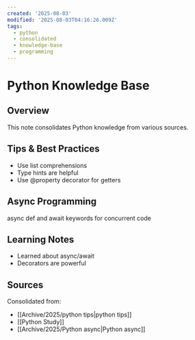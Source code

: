 ```yaml
---
created: '2025-08-03'
modified: '2025-08-03T04:16:26.009Z'
tags:
  - python
  - consolidated
  - knowledge-base
  - programming
---
```

# Python Knowledge Base

## Overview
This note consolidates Python knowledge from various sources.

## Tips & Best Practices
- Use list comprehensions
- Type hints are helpful
- Use @property decorator for getters

## Async Programming
async def and await keywords for concurrent code

## Learning Notes
- Learned about async/await
- Decorators are powerful

## Sources
Consolidated from:
- [[Archive/2025/python tips|python tips]]
- [[Python Study]]
- [[Archive/2025/Python async|Python async]]
